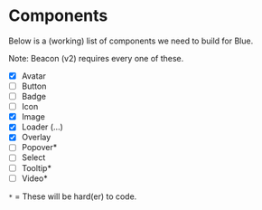 # Components

Below is a (working) list of components we need to build for Blue.

Note: Beacon (v2) requires every one of these.

* [x] Avatar
* [ ] Button
* [ ] Badge
* [ ] Icon
* [x] Image
* [x] Loader (...)
* [x] Overlay
* [ ] Popover*
* [ ] Select
* [ ] Tooltip*
* [ ] Video*

`*` = These will be hard(er) to code.
